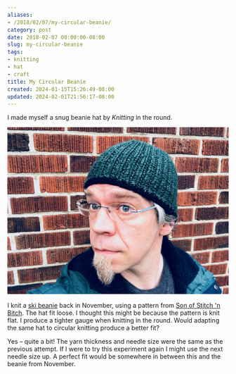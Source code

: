 ```yaml
---
aliases:
- /2018/02/07/my-circular-beanie/
category: post
date: 2018-02-07 00:00:00-08:00
slug: my-circular-beanie
tags:
- knitting
- hat
- craft
title: My Circular Beanie
created: 2024-01-15T15:26:49-08:00
updated: 2024-02-01T21:56:17-08:00
---
```


I made myself a snug beanie hat by *Knitting* in the round.

![attachments/img/2018/cover-2018-02-07.jpg](../../../attachments/img/2018/cover-2018-02-07.jpg)

<!--more-->

I knit a [ski beanie](../../2017/11/my-ski-beanie.md) back in November, using a pattern from [Son of Stitch 'n Bitch](https://www.goodreads.com/book/show/170305.Son_of_Stitch_n_Bitch). The hat fit loose. I thought this might be because the pattern is knit flat. I produce a tighter gauge when knitting in the round. Would adapting the same hat to circular knitting produce a better fit?

Yes – quite a bit! The yarn thickness and needle size were the same as the previous attempt. If I were to try this experiment again I might use the next needle size up. A perfect fit would be somewhere in between this and the beanie from November.
